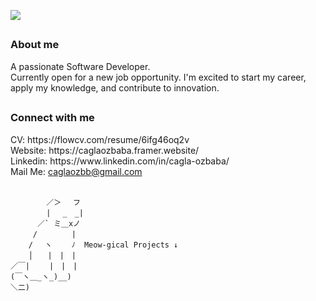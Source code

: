 <picture align="center"><img src = "https://media.giphy.com/media/ToMjGpNuOksUiclTp4c/giphy.gif" width = "%100"></picture> 
## <h3 align="start" >About me </h3> 

A passionate Software Developer. <br>
Currently open for a new job opportunity.
I'm excited to start my career, apply my knowledge, and contribute to innovation.

##
<h3 align="start" >Connect with me </h3> 
 CV: https://flowcv.com/resume/6ifg46oq2v <br>
 Website: https://caglaozbaba.framer.website/ <br>
 Linkedin: https://www.linkedin.com/in/cagla-ozbaba/ <br>
 Mail Me: <a href="mailto:caglaozbb@gmail.com?">caglaozbb@gmail.com</a> <br>  <br> 

            ／＞　 フ
            | 　_　_| 
          ／` ミ＿xノ 
         /　　　　 |  
        /　 ヽ　　 ﾉ  Meow-gical Projects ↓
        │　　|　|　|
    ／￣|　　 |　|　|
    (￣ヽ＿_ヽ_)__)
    ＼二)
 
